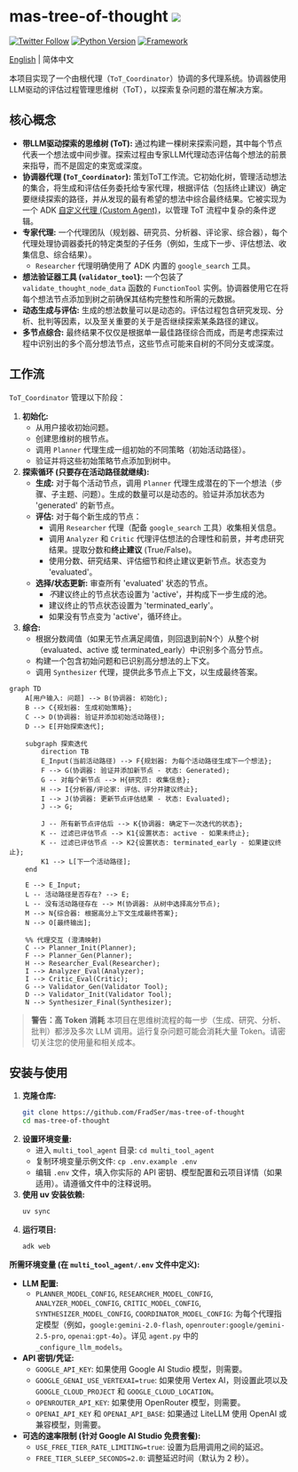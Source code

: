 # mas-tree-of-thought ![](https://img.shields.io/badge/A%20FRAD%20PRODUCT-WIP-yellow)

[![Twitter Follow](https://img.shields.io/twitter/follow/FradSer?style=social)](https://twitter.com/FradSer) [![Python Version](https://img.shields.io/badge/python-3.10+-blue.svg)](https://www.python.org/downloads/) [![Framework](https://img.shields.io/badge/Framework-adk-orange.svg)](https://google.github.io/adk-docs/) 

[English](README.md) | 简体中文

本项目实现了一个由根代理（`ToT_Coordinator`）协调的多代理系统。协调器使用LLM驱动的评估过程管理思维树（ToT），以探索复杂问题的潜在解决方案。

## 核心概念

*   **带LLM驱动探索的思维树 (ToT):** 通过构建一棵树来探索问题，其中每个节点代表一个想法或中间步骤。探索过程由专家LLM代理动态评估每个想法的前景来指导，而不是固定的束宽或深度。
*   **协调器代理 (`ToT_Coordinator`):** 策划ToT工作流。它初始化树，管理活动想法的集合，将生成和评估任务委托给专家代理，根据评估（包括终止建议）确定要继续探索的路径，并从发现的最有希望的想法中综合最终结果。它被实现为一个 ADK [自定义代理 (Custom Agent)](https://google.github.io/adk-docs/agents/custom-agents/)，以管理 ToT 流程中复杂的条件逻辑。
*   **专家代理:** 一个代理团队（规划器、研究员、分析器、评论家、综合器），每个代理处理协调器委托的特定类型的子任务（例如，生成下一步、评估想法、收集信息、综合结果）。
    *   `Researcher` 代理明确使用了 ADK 内置的 `google_search` 工具。
*   **想法验证器工具 (`validator_tool`):** 一个包装了 `validate_thought_node_data` 函数的 `FunctionTool` 实例。协调器使用它在将每个想法节点添加到树之前确保其结构完整性和所需的元数据。
*   **动态生成与评估:** 生成的想法数量可以是动态的。评估过程包含研究发现、分析、批判等因素，以及至关重要的关于是否继续探索某条路径的建议。
*   **多节点综合:** 最终结果不仅仅是根据单一最佳路径综合而成，而是考虑探索过程中识别出的多个高分想法节点，这些节点可能来自树的不同分支或深度。

## 工作流

`ToT_Coordinator` 管理以下阶段：

1.  **初始化:**
    *   从用户接收初始问题。
    *   创建思维树的根节点。
    *   调用 `Planner` 代理生成一组初始的不同策略（初始活动路径）。
    *   验证并将这些初始策略节点添加到树中。
2.  **探索循环 (只要存在活动路径就继续):**
    *   **生成:** 对于每个活动节点，调用 `Planner` 代理生成潜在的下一个想法（步骤、子主题、问题）。生成的数量可以是动态的。验证并添加状态为 'generated' 的新节点。
    *   **评估:** 对于每个新生成的节点：
        *   调用 `Researcher` 代理（配备 `google_search` 工具）收集相关信息。
        *   调用 `Analyzer` 和 `Critic` 代理评估想法的合理性和前景，并考虑研究结果。提取分数和**终止建议** (True/False)。
        *   使用分数、研究结果、评估细节和终止建议更新节点。状态变为 'evaluated'。
    *   **选择/状态更新:** 审查所有 'evaluated' 状态的节点。
        *   *不*建议终止的节点状态设置为 'active'，并构成下一步生成的池。
        *   建议终止的节点状态设置为 'terminated_early'。
        *   如果没有节点变为 'active'，循环终止。
3.  **综合:**
    *   根据分数阈值（如果无节点满足阈值，则回退到前N个）从整个树（evaluated、active 或 terminated_early）中识别多个高分节点。
    *   构建一个包含初始问题和已识别高分想法的上下文。
    *   调用 `Synthesizer` 代理，提供此多节点上下文，以生成最终答案。

```mermaid
graph TD
    A[用户输入: 问题] --> B(协调器: 初始化);
    B --> C{规划器: 生成初始策略};
    C --> D(协调器: 验证并添加初始活动路径);
    D --> E[开始探索迭代];

    subgraph 探索迭代
        direction TB
        E_Input(当前活动路径) --> F{规划器: 为每个活动路径生成下一个想法};
        F --> G(协调器: 验证并添加新节点 - 状态: Generated);
        G -- 对每个新节点 --> H{研究员: 收集信息};
        H --> I{分析器/评论家: 评估、评分并建议终止};
        I --> J(协调器: 更新节点评估结果 - 状态: Evaluated);
        J --> G;

        J -- 所有新节点评估后 --> K{协调器: 确定下一次迭代的状态};
        K -- 过滤已评估节点 --> K1{设置状态: active - 如果未终止};
        K -- 过滤已评估节点 --> K2{设置状态: terminated_early - 如果建议终止};
        K1 --> L[下一个活动路径];
    end

    E --> E_Input;
    L -- 活动路径是否存在? --> E;
    L -- 没有活动路径存在 --> M(协调器: 从树中选择高分节点);
    M --> N{综合器: 根据高分上下文生成最终答案};
    N --> O[最终输出];

    %% 代理交互 (澄清映射)
    C --> Planner_Init(Planner);
    F --> Planner_Gen(Planner);
    H --> Researcher_Eval(Researcher);
    I --> Analyzer_Eval(Analyzer);
    I --> Critic_Eval(Critic);
    G --> Validator_Gen(Validator Tool);
    D --> Validator_Init(Validator Tool);
    N --> Synthesizer_Final(Synthesizer);
```

> **警告：高 Token 消耗**
> 本项目在思维树流程的每一步（生成、研究、分析、批判）都涉及多次 LLM 调用。运行复杂问题可能会消耗大量 Token。请密切关注您的使用量和相关成本。

## 安装与使用

1.  **克隆仓库:**
    ```bash
    git clone https://github.com/FradSer/mas-tree-of-thought
    cd mas-tree-of-thought
    ```
2.  **设置环境变量:**
    *   进入 `multi_tool_agent` 目录: `cd multi_tool_agent`
    *   复制环境变量示例文件: `cp .env.example .env`
    *   编辑 `.env` 文件，填入你实际的 API 密钥、模型配置和云项目详情（如果适用）。请遵循文件中的注释说明。
3.  **使用 uv 安装依赖:**
    ```bash
    uv sync
    ```
4.  **运行项目:**
    ```bash
    adk web
    ```

**所需环境变量 (在 `multi_tool_agent/.env` 文件中定义):**

*   **LLM 配置:**
    *   `PLANNER_MODEL_CONFIG`, `RESEARCHER_MODEL_CONFIG`, `ANALYZER_MODEL_CONFIG`, `CRITIC_MODEL_CONFIG`, `SYNTHESIZER_MODEL_CONFIG`, `COORDINATOR_MODEL_CONFIG`: 为每个代理指定模型（例如，`google:gemini-2.0-flash`, `openrouter:google/gemini-2.5-pro`, `openai:gpt-4o`）。详见 `agent.py` 中的 `_configure_llm_models`。
*   **API 密钥/凭证:**
    *   `GOOGLE_API_KEY`: 如果使用 Google AI Studio 模型，则需要。
    *   `GOOGLE_GENAI_USE_VERTEXAI=true`: 如果使用 Vertex AI，则设置此项以及 `GOOGLE_CLOUD_PROJECT` 和 `GOOGLE_CLOUD_LOCATION`。
    *   `OPENROUTER_API_KEY`: 如果使用 OpenRouter 模型，则需要。
    *   `OPENAI_API_KEY` 和 `OPENAI_API_BASE`: 如果通过 LiteLLM 使用 OpenAI 或兼容模型，则需要。
*   **可选的速率限制 (针对 Google AI Studio 免费套餐):**
    *   `USE_FREE_TIER_RATE_LIMITING=true`: 设置为启用调用之间的延迟。
    *   `FREE_TIER_SLEEP_SECONDS=2.0`: 调整延迟时间（默认为 2 秒）。